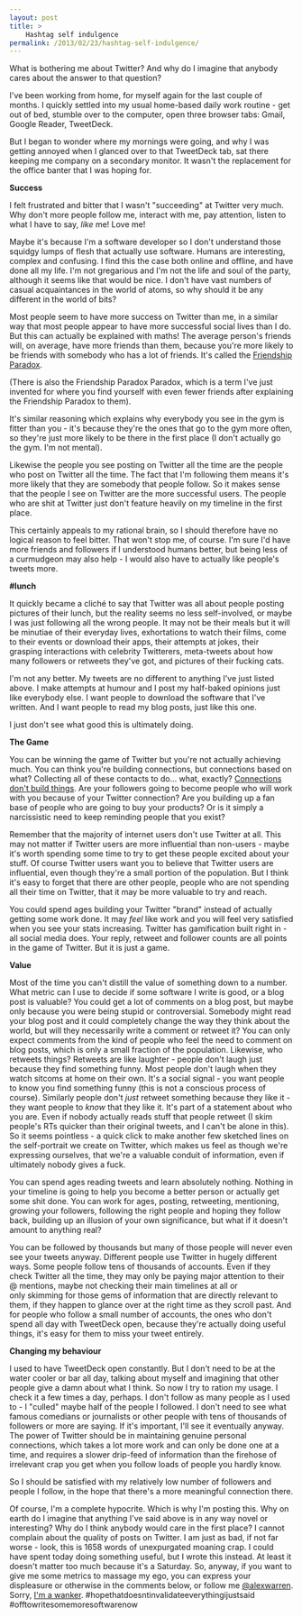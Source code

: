 ```yaml
---
layout: post
title: >
    Hashtag self indulgence
permalink: /2013/02/23/hashtag-self-indulgence/
---
```

What is bothering me about Twitter? And why do I imagine that anybody cares about the answer to that question?

I've been working from home, for myself again for the last couple of months. I quickly settled into my usual home-based daily work routine - get out of bed, stumble over to the computer, open three browser tabs: Gmail, Google Reader, TweetDeck.

But I began to wonder where my mornings were going, and why I was getting annoyed when I glanced over to that TweetDeck tab, sat there keeping me company on a secondary monitor. It wasn't the replacement for the office banter that I was hoping for.

<strong>Success</strong>

I felt frustrated and bitter that I wasn't "succeeding" at Twitter very much. Why don't more people follow me, interact with me, pay attention, listen to what I have to say, <em>like</em> me! Love me!

Maybe it's because I'm a software developer so I don't understand those squidgy lumps of flesh that actually use software. Humans are interesting, complex and confusing. I find this the case both online and offline, and have done all my life. I'm not gregarious and I'm not the life and soul of the party, although it seems like that would be nice. I don't have vast numbers of casual acquaintances in the world of atoms, so why should it be any different in the world of bits?

Most people seem to have more success on Twitter than me, in a similar way that most people appear to have more successful social lives than I do. But this can actually be explained with maths! The average person's friends will, on average, have more friends than them, because you're more likely to be friends with somebody who has a lot of friends. It's called the <a href="http://en.wikipedia.org/wiki/Friendship_paradox">Friendship Paradox</a>.

(There is also the Friendship Paradox Paradox, which is a term I've just invented for where you find yourself with even fewer friends after explaining the Friendship Paradox to them).

It's similar reasoning which explains why everybody you see in the gym is fitter than you - it's because they're the ones that go to the gym more often, so they're just more likely to be there in the first place (I don't actually go the gym. I'm not mental).

Likewise the people you see posting on Twitter all the time are the people who post on Twitter all the time. The fact that I'm following them means it's more likely that they are somebody that people follow. So it makes sense that the people I see on Twitter are the more successful users. The people who are shit at Twitter just don't feature heavily on my timeline in the first place.

This certainly appeals to my rational brain, so I should therefore have no logical reason to feel bitter. That won't stop me, of course. I'm sure I'd have more friends and followers if I understood humans better, but being less of a curmudgeon may also help - I would also have to actually like people's tweets more.

<strong>#lunch</strong>

It quickly became a cliché to say that Twitter was all about people posting pictures of their lunch, but the reality seems no less self-involved, or maybe I was just following all the wrong people. It may not be their meals but it will be minutiae of their everyday lives, exhortations to watch their films, come to their events or download their apps, their attempts at jokes, their grasping interactions with celebrity Twitterers, meta-tweets about how many followers or retweets they've got, and pictures of their fucking cats.

I'm not any better. My tweets are no different to anything I've just listed above. I make attempts at humour and I post my half-baked opinions just like everybody else. I want people to download the software that I've written. And I want people to read my blog posts, just like this one.

I just don't see what good this is ultimately doing.

<strong>The Game</strong>

You can be winning the game of Twitter but you're not actually achieving much. You can think you're building connections, but connections based on what? Collecting all of these contacts to do... what, exactly? <a href="http://benyu.org/connections-dont-build-things">Connections don't build things</a>. Are your followers going to become people who will work with you because of your Twitter connection? Are you building up a fan base of people who are going to buy your products? Or is it simply a narcissistic need to keep reminding people that you exist?

Remember that the majority of internet users don't use Twitter at all. This may not matter if Twitter users are more influential than non-users - maybe it's worth spending some time to try to get these people excited about your stuff. Of course Twitter users want you to believe that Twitter users are influential, even though they're a small portion of the population. But I think it's easy to forget that there are other people, people who are not spending all their time on Twitter, that it may be more valuable to try and reach.

You could spend ages building your Twitter "brand" instead of actually getting some work done. It may <em>feel</em> like work and you will feel very satisfied when you see your stats increasing. Twitter has gamification built right in - all social media does. Your reply, retweet and follower counts are all points in the game of Twitter. But it is just a game.

<strong>Value</strong>

Most of the time you can't distill the value of something down to a number. What metric can I use to decide if some software I write is good, or a blog post is valuable? You could get a lot of comments on a blog post, but maybe only because you were being stupid or controversial. Somebody might read your blog post and it could completely change the way they think about the world, but will they necessarily write a comment or retweet it? You can only expect comments from the kind of people who feel the need to comment on blog posts, which is only a small fraction of the population. Likewise, who retweets things? Retweets are like laughter - people don't laugh just because they find something funny. Most people don't laugh when they watch sitcoms at home on their own. It's a social signal - you want people to know you find something funny (this is not a conscious process of course). Similarly people don't <em>just</em> retweet something because they like it - they want people to <em>know</em> that they like it. It's part of a statement about who you are. Even if nobody actually reads stuff that people retweet (I skim people's RTs quicker than their original tweets, and I can't be alone in this). So it seems pointless - a quick click to make another few sketched lines on the self-portrait we create on Twitter, which makes us feel as though we're expressing ourselves, that we're a valuable conduit of information, even if ultimately nobody gives a fuck.

You can spend ages reading tweets and learn absolutely nothing. Nothing in your timeline is going to help you become a better person or actually get some shit done. You can work for ages, posting, retweeting, mentioning, growing your followers, following the right people and hoping they follow back, building up an illusion of your own significance, but what if it doesn't amount to anything real?

You can be followed by thousands but many of those people will never even see your tweets anyway. Different people use Twitter in hugely different ways. Some people follow tens of thousands of accounts. Even if they check Twitter all the time, they may only be paying major attention to their @ mentions, maybe not checking their main timelines at all or only skimming for those gems of information that are directly relevant to them, if they happen to glance over at the right time as they scroll past. And for people who follow a small number of accounts, the ones who don't spend all day with TweetDeck open, because they're actually doing useful things, it's easy for them to miss your tweet entirely.

<strong>Changing my behaviour</strong>

I used to have TweetDeck open constantly. But I don't need to be at the water cooler or bar all day, talking about myself and imagining that other people give a damn about what I think. So now I try to ration my usage. I check it a few times a day, perhaps. I don't follow as many people as I used to - I "culled" maybe half of the people I followed. I don't need to see what famous comedians or journalists or other people with tens of thousands of followers or more are saying. If it's important, I'll see it eventually anyway. The power of Twitter should be in maintaining genuine personal connections, which takes a lot more work and can only be done one at a time, and requires a slower drip-feed of information than the firehose of irrelevant crap you get when you follow loads of people you hardly know.

So I should be satisfied with my relatively low number of followers and people I follow, in the hope that there's a more meaningful connection there.

Of course, I'm a complete hypocrite. Which is why I'm posting this. Why on earth do I imagine that anything I've said above is in any way novel or interesting? Why do I think anybody would care in the first place? I cannot complain about the quality of posts on Twitter. I am just as bad, if not far worse - look, this is 1658 words of unexpurgated moaning crap. I could have spent today doing something useful, but I wrote this instead. At least it doesn't matter too much because it's a Saturday. So, anyway, if you want to give me some metrics to massage my ego, you can express your displeasure or otherwise in the comments below, or follow me <a href="http://twitter.com/alexwarren">@alexwarren</a>. Sorry, <a href="http://youtu.be/XurNuM-tB20?t=21s">I'm a wanker</a>. #hopethatdoesntinvalidateeverythingijustsaid #offtowritesomemoresoftwarenow
